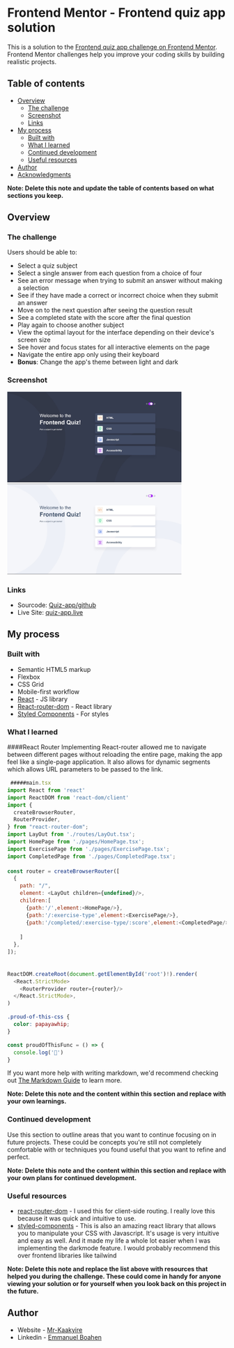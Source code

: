 # Frontend Mentor - Frontend quiz app solution

This is a solution to the [Frontend quiz app challenge on Frontend Mentor](https://www.frontendmentor.io/challenges/frontend-quiz-app-BE7xkzXQnU). Frontend Mentor challenges help you improve your coding skills by building realistic projects. 

## Table of contents

- [Overview](#overview)
  - [The challenge](#the-challenge)
  - [Screenshot](#screenshot)
  - [Links](#links)
- [My process](#my-process)
  - [Built with](#built-with)
  - [What I learned](#what-i-learned)
  - [Continued development](#continued-development)
  - [Useful resources](#useful-resources)
- [Author](#author)
- [Acknowledgments](#acknowledgments)

**Note: Delete this note and update the table of contents based on what sections you keep.**

## Overview

### The challenge

Users should be able to:

- Select a quiz subject
- Select a single answer from each question from a choice of four
- See an error message when trying to submit an answer without making a selection
- See if they have made a correct or incorrect choice when they submit an answer
- Move on to the next question after seeing the question result
- See a completed state with the score after the final question
- Play again to choose another subject
- View the optimal layout for the interface depending on their device's screen size
- See hover and focus states for all interactive elements on the page
- Navigate the entire app only using their keyboard
- **Bonus**: Change the app's theme between light and dark

### Screenshot

<img src="./darkmodeP.jpg" alt="screenshot" width="400" />
<img src="./lightmodeP.jpg" alt="screenshot" width="400" />



### Links

- Sourcode: [Quiz-app/github](https://github.com/mr-kaakyire/Quiz-app)
- Live Site: [quiz-app.live](https://quiz-92dpwnunp-mrboahens-projects.vercel.app/)

## My process

### Built with

- Semantic HTML5 markup
- Flexbox
- CSS Grid
- Mobile-first workflow
- [React](https://reactjs.org/) - JS library
- [React-router-dom](https://reactrouter.com/en/main) - React library
- [Styled Components](https://styled-components.com/) - For styles


### What I learned

####React Router
Implementing React-router allowed me to navigate between different pages without reloading the entire page, making the app feel like a single-page application.
It also allows for dynamic segments which allows URL parameters to be passed to the link.
```js
 #####main.tsx
import React from 'react'
import ReactDOM from 'react-dom/client'
import {
  createBrowserRouter,
  RouterProvider,
} from "react-router-dom";
import LayOut from './routes/LayOut.tsx';
import HomePage from './pages/HomePage.tsx';
import ExercisePage from './pages/ExercisePage.tsx';
import CompletedPage from './pages/CompletedPage.tsx';

const router = createBrowserRouter([
  {
    path: "/",
    element: <LayOut children={undefined}/>,
    children:[
      {path:'/',element:<HomePage/>},
      {path:'/:exercise-type',element:<ExercisePage/>},
      {path:'/completed/:exercise-type/:score',element:<CompletedPage/>},
      
    ]
  },
]);


ReactDOM.createRoot(document.getElementById('root')!).render(
  <React.StrictMode>
    <RouterProvider router={router}/>
  </React.StrictMode>,
)
```
```css
.proud-of-this-css {
  color: papayawhip;
}
```
```js
const proudOfThisFunc = () => {
  console.log('🎉')
}
```

If you want more help with writing markdown, we'd recommend checking out [The Markdown Guide](https://www.markdownguide.org/) to learn more.

**Note: Delete this note and the content within this section and replace with your own learnings.**

### Continued development

Use this section to outline areas that you want to continue focusing on in future projects. These could be concepts you're still not completely comfortable with or techniques you found useful that you want to refine and perfect.

**Note: Delete this note and the content within this section and replace with your own plans for continued development.**

### Useful resources

- [react-router-dom](https://reactrouter.com/en/main) - I used this for client-side routing. I really love this because it was quick and intuitive to use.
- [styled-components](https://styled-components.com/docs/basics) - This is also an amazing react library that allows you to manipulate your CSS with Javascript. It's usage is very intuitive and easy as well. And it made my life a whole lot easier when I was implementing the darkmode feature. I would probably recommend this over frontend libraries like tailwind

**Note: Delete this note and replace the list above with resources that helped you during the challenge. These could come in handy for anyone viewing your solution or for yourself when you look back on this project in the future.**

## Author

- Website - [Mr-Kaakyire](https://mrkaakyire.vercel.app/)
- Linkedin - [Emmanuel Boahen](https://www.linkedin.com/in/emmanuel-boahen-351850206/)



